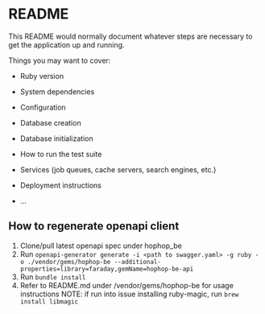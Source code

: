 # README

This README would normally document whatever steps are necessary to get the
application up and running.

Things you may want to cover:

* Ruby version

* System dependencies

* Configuration

* Database creation

* Database initialization

* How to run the test suite

* Services (job queues, cache servers, search engines, etc.)

* Deployment instructions

* ...


## How to regenerate openapi client
1. Clone/pull latest openapi spec under hophop_be
2. Run `openapi-generator generate -i <path to swagger.yaml> -g ruby -o ./vendor/gems/hophop-be --additional-properties=library=faraday,gemName=hophop-be-api`
3. Run `bundle install`
4. Refer to README.md under /vendor/gems/hophop-be for usage instructions
NOTE: if run into issue installing ruby-magic, run `brew install libmagic`